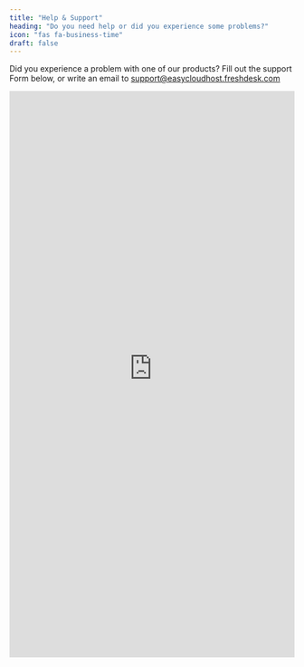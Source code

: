 ```yaml
---
title: "Help & Support"
heading: "Do you need help or did you experience some problems?"
icon: "fas fa-business-time"
draft: false
---
```


Did you experience a problem with one of our products? Fill out the support Form below, or write an email to <a href="mailto:support@easycloudhost.freshdesk.com">sup<!-- fugg off -->port@easycloudhost.freshdesk.com</a>

<iframe title="Feedback Form" class="freshwidget-embedded-form" id="freshwidget-embedded-form" src="https://easycloudhost.freshdesk.com" scrolling="no" height="1000px" width="100%" frameborder="0" >
</iframe>